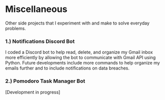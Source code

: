 # Miscellaneous
Other side projects that I experiment with and make to solve everyday problems.


### 1.) Notifications Discord Bot
I coded a Discord bot to help read, delete, and organize my Gmail inbox more efficiently by allowing the bot to communicate with Gmail API using Python. Future developments include more commands to help organize my emails further and to include notifications on data breaches. 

### 2.) Pomodoro Task Manager Bot
[Development in progress]
